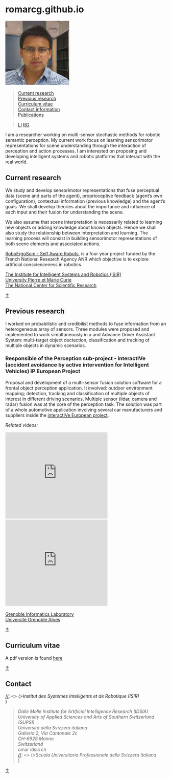 # romarcg.github.io


![me](images/pictures.jpg "me")

>[Current research](#currentresearch) <br/>
>[Previous research](#previousresearch) <br/>
>[Curriculum vitae](#cv) <br/>
>[Contact information](#contact) <br/>
>[Publications](#publications) <br/>

> [LI][linkedin] [RG][rg]

[linkedin]: https://fr.linkedin.com/in/ricardo-omar-chavez-garcia-029b5734 "My profile in LinkedIn"
[rg]: https://www.researchgate.net/profile/Ricardo_Chavez-Garcia "My profile in ResearchGate"

I am a researcher working on multi-sensor stochastic methods for robotic semantic perception. My current work focus on learning sensorimotor representations for scene understanding through the interaction of perception and action processes. I am interested on proposing and developing intelligent systems and robotic platforms that interact with the real world.

## <a name="currentresearch"></a> Current research

We study and develop sensori­motor representations that fuse perceptual data (scene and parts of the agent), proprioceptive feedback (agent’s own configuration), contextual information (previous knowledge) and the agent’s goals. We shall develop theories about the importance and influence of each input and their fusion for understanding the scene.

We also assume that scene interpretation is necessarily related to learning new objects or adding knowledge about known  objects. Hence we shall also study the relationship between interpretation and learning.
The learning process will consist in building sensorimotor representations of both scene elements and associated actions.

[RoboErgoSum - Self Aware Robots](http://roboergosum.isir.upmc.fr/), is a four year project funded by the French National Research Agency ANR which objective is to explore artificial conscienceness in robotics.


[The Institute for Intelligent Systems and Robotics (ISIR)](http://www.isir.upmc.fr/) <br/>
[University Pierre et Marie Curie](http://www.upmc.fr/en/) <br/>
[The National Center for Scientific Research](http://www.cnrs.fr/)

[&uarr;](#toppage)

## <a name="previousresearch"></a> Previous research

I worked on probabilistic and credibilist methods to fuse information from an heterogeneous array of sensors.
Three modules were proposed and implemented to work simultaneously in a and Advance Driver Assistant System: multi-target object dectection, classification and tracking of multiple objects in dynamic scenarios.

### Responsible of the Perception sub-project - interactIVe (accident avoidance by active intervention for Intelligent Vehicles) IP European Project

Proposal and development of a multi-sensor fusion solution software for a frontal object perception application. It involved: outdoor environment mapping; detection, tracking and classification of multiple objects of interest in different driving scenarios. Multiple sensor (lidar, camera and radar) fusion was at the core of the perception task.
The solution was part of a whole automotive application involving several car manufacturers and suppliers inside the [interactIVe European project](http://www.interactive-ip.eu/).

*Related videos:*

<iframe id="ytplayer" type="text/html" width="320" height="270" src="http://www.youtube.com/embed/tRdZBzfSMzk?autoplay=0&origin=http://www.romarcg.xyz"  frameborder="0"> </iframe>

<iframe id="ytplayer" type="text/html" width="320" height="270" src="http://www.youtube.com/embed/UZdwP-Z9mkA?autoplay=0&origin=http://www.romarcg.xyz"  frameborder="0"> </iframe>

[Grenoble Informatics Laboratory](https://www.liglab.fr/en) <br/>
[Université Grenoble Alpes](http://www.univ-grenoble-alpes.fr/)

[&uarr;](#toppage)
## <a name="cv"></a> Curriculum vitae

A pdf version is found [here](/docs/cv.pdf)

[&uarr;](#toppage)
## <a name="contact"></a> Contact



[//]: <> (>*Institut des Systèmes Intelligents et de Robotique (ISIR)* <br/>)

[//]: <> (>*Université Pierre et Marie CURIE* <br/>)

[//]: <> (> *Pyramide - T55/65* <br/>)

[//]: <> (> *CC 173 - 4 Place Jussieu* <br/>)

[//]: <> (> *75005 Paris* <br/>)

[//]: <> (> chavez <i class="icon-at"></i> isir <i class="icon-point"></i> upmc <i class="icon-point"></i> fr <br/>)

>*Dalle Molle Institute for Artificial Intelligence Research (IDSIA)* <br/>
>*University of Applied Sciences and Arts of Southern Switzerland (SUPSI)<br/>*
>*Università della Svizzera italiana* <br/>
> *Galleria 2, Via Cantonale 2c* <br/>
> *CH-6928 Manno* <br/>
> *Switzerland* <br/>
> omar <i class="icon-at"></i> idsia <i class="icon-point"></i> ch <br/>
[//]: <> (>*Scuola Universitaria Professionale della Svizzera Italiana<br/>*)


[&uarr;](#toppage)
